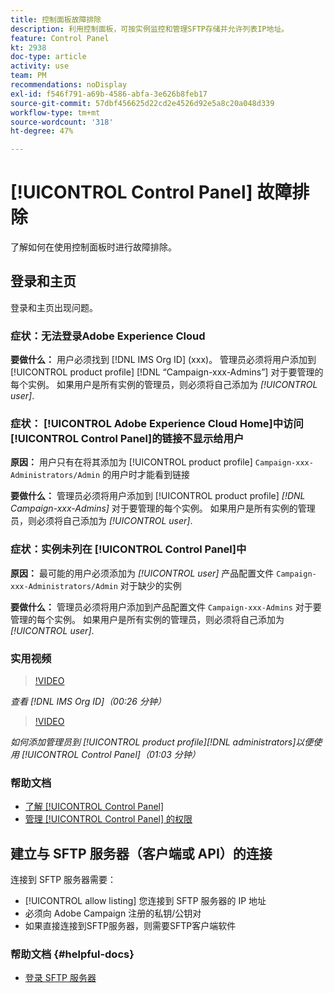 ```yaml
---
title: 控制面板故障排除
description: 利用控制面板，可按实例监控和管理SFTP存储并允许列表IP地址。
feature: Control Panel
kt: 2938
doc-type: article
activity: use
team: PM
recommendations: noDisplay
exl-id: f546f791-a69b-4586-abfa-3e626b8feb17
source-git-commit: 57dbf456625d22cd2e4526d92e5a8c20a048d339
workflow-type: tm+mt
source-wordcount: '318'
ht-degree: 47%

---
```


# [!UICONTROL Control Panel] 故障排除

了解如何在使用控制面板时进行故障排除。

## 登录和主页

登录和主页出现问题。

### 症状：无法登录Adobe Experience Cloud

**要做什么：**
用户必须找到 [!DNL IMS Org ID] (xxx)。 管理员必须将用户添加到 [!UICONTROL product profile] [!DNL “Campaign-xxx-Admins”] 对于要管理的每个实例。 如果用户是所有实例的管理员，则必须将自己添加为 *[!UICONTROL user]*.

### 症状： [!UICONTROL Adobe Experience Cloud Home]中访问 [!UICONTROL Control Panel]的链接不显示给用户

**原因：**
用户只有在将其添加为 [!UICONTROL product profile] `Campaign-xxx-Administrators/Admin` 的用户时才能看到链接

**要做什么：**
管理员必须将用户添加到 [!UICONTROL product profile] *[!DNL Campaign-xxx-Admins]* 对于要管理的每个实例。 如果用户是所有实例的管理员，则必须将自己添加为 *[!UICONTROL user]*.

### 症状：实例未列在 [!UICONTROL Control Panel]中

**原因：**
最可能的用户必须添加为 *[!UICONTROL user]* 产品配置文件 `Campaign-xxx-Administrators/Admin` 对于缺少的实例

**要做什么：**
管理员必须将用户添加到产品配置文件 `Campaign-xxx-Admins` 对于要管理的每个实例。 如果用户是所有实例的管理员，则必须将自己添加为 *[!UICONTROL user]*.

### 实用视频

>[!VIDEO](https://video.tv.adobe.com/v/27183?quality=12)

*查看 [!DNL IMS Org ID]（00:26 分钟）*

>[!VIDEO](https://video.tv.adobe.com/v/27147?quality=12)

*如何添加管理员到 [!UICONTROL product profile][!DNL administrators]以便使用 [!UICONTROL Control Panel]（01:03 分钟）*

### 帮助文档

* [了解 [!UICONTROL Control Panel]](https://experienceleague.adobe.com/docs/control-panel/using/control-panel-home.html?lang=zh-Hans)
* [管理 [!UICONTROL Control Panel] 的权限](https://experienceleague.adobe.com/docs/control-panel/using/control-panel-home.html?lang=en)

## 建立与 SFTP 服务器（客户端或 API）的连接

连接到 SFTP 服务器需要：

* [!UICONTROL allow listing] 您连接到 SFTP 服务器的 IP 地址
* 必须向 Adobe Campaign 注册的私钥/公钥对
* 如果直接连接到SFTP服务器，则需要SFTP客户端软件

### 帮助文档 {#helpful-docs}

* [登录 SFTP 服务器](https://experienceleague.adobe.com/docs/control-panel/using/control-panel-home.html?lang=en)
